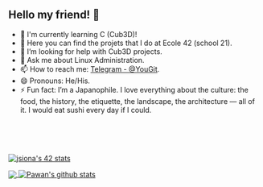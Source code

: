 ## Hello my friend! 👋

<!--
**AJ-Se7eN/AJ-Se7eN** is a ✨ _special_ ✨ repository because its `README.md` (this file) appears on your GitHub profile.
-->

- 🔭 I'm currently learning C (Cub3D)!
- 🌱 Here you can find the projets that I do at Ecole 42 (school 21).
- 🤔 I’m looking for help with Cub3D projects.
- 💬 Ask me about Linux Administration.
- 📫 How to reach me: [Telegram - @YouGit](https://t.me/YouGit).
- 😄 Pronouns: He/His.
- ⚡ Fun fact:  I’m a Japanophile. I love everything about the culture: the food, the history, the etiquette, the landscape, the architecture — all of it. I would eat sushi every day if I could.


<br />
<br />
<br />


[![jsiona's 42 stats](https://badge42.herokuapp.com/api/stats/jsiona)](https://github.com/JaeSeoKim/badge42)

<a href="https://github.com/AJ-Se7eN">
  <img align="center" src="https://github-readme-stats.vercel.app/api/top-langs/?username=AJ-Se7eN&theme=react&hide_langs_below=1" />
</a>
<a href="https://github.com/AJ-Se7eN">
  <img align="center" src="https://github-readme-stats.vercel.app/api?username=AJ-Se7eN&show_icons=true&show_icons=true&theme=react&line_height=27" alt="Pawan's github stats"/>
</a>


